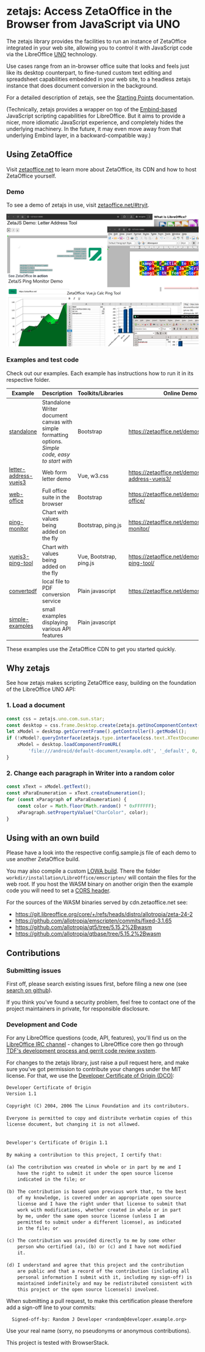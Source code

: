# zetajs: Access ZetaOffice in the Browser from JavaScript via UNO

The zetajs library provides the facilities to run an instance of ZetaOffice integrated in your
web site, allowing you to control it with JavaScript code via the LibreOffice
[UNO](https://wiki.documentfoundation.org/Documentation/DevGuide) technology.

Use cases range from an in-browser office suite that looks and feels just like its desktop
counterpart, to fine-tuned custom text editing and spreadsheet capabilities embedded in your web
site, to a headless zetajs instance that does document conversion in the background.

For a detailed description of zetajs, see the [Starting Points](docs/start.md) documentation.

(Technically, zetajs provides a wrapper on top of the
[Embind-based](https://blog.allotropia.de/2024/04/30/libreoffice-javascripted/) JavaScript scripting
capabilities for LibreOffice. But it aims to provide a nicer, more idiomatic JavaScript experience,
and completely hides the underlying machinery. In the future, it may even move away from that
underlying Embind layer, in a backward-compatible way.)

## Using ZetaOffice

Visit [zetaoffice.net](https://zetaoffice.net) to learn more about ZetaOffice, its CDN and how to host ZetaOffice yourself.

### Demo
To see a demo of zetajs in use, visit [zetaoffice.net/#tryit](https://zetaoffice.net/#tryit).

![screenshots](screenshots.png)

### Examples and test code

Check out our examples. Each example has instructions how to run it in its respective folder.

| Example | Description | Toolkits/Libraries | Online Demo |
| --- | --- | --- | --- |
| [standalone](https://github.com/allotropia/zetajs/tree/main/examples/standalone) | Standalone Writer document canvas with simple formatting options. *Simple code, easy to start with* | Bootstrap |https://zetaoffice.net/demos/standalone/ |
| [letter-address-vuejs3](https://github.com/allotropia/zetajs/tree/main/examples/letter-address-vuejs3) | Web form letter demo | Vue, w3.css | https://zetaoffice.net/demos/letter-address-vuejs3/
| [web-office](https://github.com/allotropia/zetajs/tree/main/examples/web-office) | Full office suite in the browser | Bootstrap | https://zetaoffice.net/demos/web-office/
| [ping-monitor](https://github.com/allotropia/zetajs/tree/main/examples/ping-monitor) | Chart with values being added on the fly | Bootstrap, ping.js | https://zetaoffice.net/demos/ping-monitor/
| [vuejs3-ping-tool](https://github.com/allotropia/zetajs/tree/main/examples/vuejs3-ping-tool) | Chart with values being added on the fly | Vue, Bootstrap, ping.js | https://zetaoffice.net/demos/vuejs3-ping-tool/
| [convertpdf](https://github.com/allotropia/zetajs/tree/main/examples/convertpdf) | local file to PDF conversion service | Plain javascript | https://zetaoffice.net/demos/convertpdf/
| [simple-examples](https://github.com/allotropia/zetajs/tree/main/examples/simple-examples) | small examples displaying various API features | Plain javascript

These examples use the ZetaOffice CDN to get you started quickly.

## Why zetajs

See how zetajs makes scripting ZetaOffice easy, building on the foundation of the LibreOffice UNO API:

### 1. Load a document

```javascript
const css = zetajs.uno.com.sun.star;
const desktop = css.frame.Desktop.create(zetajs.getUnoComponentContext());
let xModel = desktop.getCurrentFrame().getController().getModel();
if (!xModel?.queryInterface(zetajs.type.interface(css.text.XTextDocument))) {
    xModel = desktop.loadComponentFromURL(
        'file:///android/default-document/example.odt', '_default', 0, []);
}
```

### 2. Change each paragraph in Writer into a random color

```javascript
const xText = xModel.getText();
const xParaEnumeration = xText.createEnumeration();
for (const xParagraph of xParaEnumeration) {
    const color = Math.floor(Math.random() * 0xFFFFFF);
    xParagraph.setPropertyValue("CharColor", color);
}
```

## Using with an own build

Please have a look into the respective config.sample.js file of each demo to use another ZetaOffice build.

You may also compile a custom [LOWA build](https://git.libreoffice.org/core/+/refs/heads/master/static/README.wasm.md). There the folder `workdir/installation/LibreOffice/emscripten/` will contain the files for the web root. If you host the WASM binary on another origin then the example code you will need to set a [CORS header](https://developer.mozilla.org/docs/Web/HTTP/CORS).

For the sources of the WASM binaries served by cdn.zetaoffice.net see:
* https://git.libreoffice.org/core/+/refs/heads/distro/allotropia/zeta-24-2
* https://github.com/allotropia/emscripten/commits/fixed-3.1.65
* https://github.com/allotropia/qt5/tree/5.15.2%2Bwasm
* https://github.com/allotropia/qtbase/tree/5.15.2%2Bwasm

## Contributions

### Submitting issues

First off, please search existing issues first, before filing a new
one (see [search on github](https://help.github.com/articles/searching-issues)).

If you think you've found a security problem, feel free to contact one
of the project maintainers in private, for responsible disclosure.

### Development and Code

For any LibreOffice questions (code, API, features), you'll find us on
the [LibreOffice IRC channel](https://web.libera.chat/?channels=libreoffice-dev) - changes
to LibreOffice core then go through
[TDF's development process and gerrit code review system](https://wiki.documentfoundation.org/Development/GetInvolved).

For changes to the zetajs library, just raise a pull request here, and
make sure you've got permission to contribute your changes under the
MIT license. For that, we use the [Developer Certificate of Origin (DCO)](https://developercertificate.org/):

~~~
Developer Certificate of Origin
Version 1.1

Copyright (C) 2004, 2006 The Linux Foundation and its contributors.

Everyone is permitted to copy and distribute verbatim copies of this
license document, but changing it is not allowed.


Developer's Certificate of Origin 1.1

By making a contribution to this project, I certify that:

(a) The contribution was created in whole or in part by me and I
    have the right to submit it under the open source license
    indicated in the file; or

(b) The contribution is based upon previous work that, to the best
    of my knowledge, is covered under an appropriate open source
    license and I have the right under that license to submit that
    work with modifications, whether created in whole or in part
    by me, under the same open source license (unless I am
    permitted to submit under a different license), as indicated
    in the file; or

(c) The contribution was provided directly to me by some other
    person who certified (a), (b) or (c) and I have not modified
    it.

(d) I understand and agree that this project and the contribution
    are public and that a record of the contribution (including all
    personal information I submit with it, including my sign-off) is
    maintained indefinitely and may be redistributed consistent with
    this project or the open source license(s) involved.
~~~

When submitting a pull request, to make this certification please
therefore add a sign-off line to your commits:

~~~
  Signed-off-by: Random J Developer <random@developer.example.org>
~~~

Use your real name (sorry, no pseudonyms or anonymous
contributions).

This project is tested with BrowserStack.
